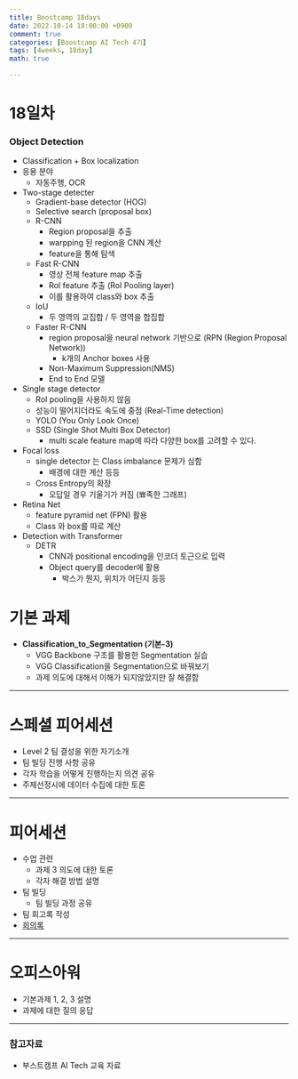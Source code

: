 ```yaml
---
title: Boostcamp 18days
date: 2022-10-14 18:00:00 +0900
comment: true
categories: [Boostcamp AI Tech 4기]
tags: [4weeks, 18day]
math: true

---
```

# 18일차

<h3 data-toc-skip> Object Detection </h3>

- Classification + Box localization
- 응용 분야
  - 자동주행, OCR
- Two-stage detecter
  - Gradient-base detector (HOG)
  - Selective search (proposal box)
  - R-CNN
    - Region proposal을 추출
    - warpping 된 region을 CNN 계산
    - feature을 통해 탐색
  - Fast R-CNN
    - 영상 전체 feature map 추출
    - RoI feature 추출 (RoI Pooling layer)
    - 이를 활용하여 class와 box 추출
  - IoU
    - 두 영역의 교집합 / 두 영역을 합집합
  - Faster R-CNN
    - region proposal을 neural network 기반으로 (RPN (Region Proposal Network))
      - k개의 Anchor boxes 사용
    - Non-Maximum Suppression(NMS)
    - End to End 모델
- Single stage detector
  - RoI pooling을 사용하지 않음
  - 성능이 떨어지더라도 속도에 중점 (Real-Time detection)
  - YOLO (You Only Look Once)
  - SSD (Single Shot Multi Box Detector)
    - multi scale feature map에 따라 다양한 box를 고려할 수 있다.
- Focal loss
  - single detector 는 Class imbalance 문제가 심함
    - 배경에 대한 계산 등등
  - Cross Entropy의 확장
    - 오답일 경우 기울기가 커짐 (뾰족한 그래프)
- Retina Net
  - feature pyramid net (FPN) 활용
  - Class 와 box를 따로 계산
- Detection with Transformer
  - DETR
    - CNN과 positional encoding을 인코더 토근으로 입력
    - Object query를 decoder에 활용
      - 박스가 뭔지, 위치가 어딘지 등등


# 기본 과제
- **Classification_to_Segmentation (기본-3)**
  - VGG Backbone 구조를 활용한 Segmentation 실습
  - VGG Classification을 Segmentation으로 바꿔보기
  - 과제 의도에 대해서 이해가 되지않았지만 잘 해결함
  
---

# 스페셜 피어세션

- Level 2 팀 결성을 위한 자기소개
- 팀 빌딩 진행 사항 공유
- 각자 학습을 어떻게 진행하는지 의견 공유
- 주제선정시에 데이터 수집에 대한 토론

---

# 피어세션
- 수업 관련
  - 과제 3 의도에 대한 토론
  - 각자 해결 방법 설명
- 팀 빌딩
  - 팀 빌딩 과정 공유
- 팀 회고록 작성
- [회의록](https://night-eustoma-5f3.notion.site/10-14-44a26bbea678478a96e41ed2f33aa507)

---

# 오피스아워
- 기본과제 1, 2, 3 설명
- 과제에 대한 질의 응답

---

### 참고자료
- 부스트캠프 AI Tech 교육 자료